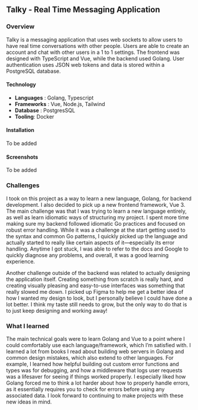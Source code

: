 ## Talky - Real Time Messaging Application

### Overview

Talky is a messaging application that uses web sockets to allow users to have real time conversations with other people. Users are able to create an account and chat with other users in a 1 to 1 settings. The frontend was designed with TypeScript and Vue, while the backend used Golang. User authentication uses JSON web tokens and data is stored within a PostgreSQL database.

#### Technology

<ul>
  <li> <strong>Languages</strong> : Golang, Typescript</li>
  <li> <strong>Frameworks</strong> : Vue, Node.js, Tailwind</li>
  <li> <strong>Database</strong> : PostgresSQL</li>
  <li><strong>Tooling</strong>: Docker</li>
</ul>

#### Installation

To be added

#### Screenshots

To be added

### Challenges
I took on this project as a way to learn a new language, Golang, for backend development. I also decided to pick up a new frontend framework, Vue 3. The main challenge was that I was trying to learn a new language entirely, as well as learn idiomatic ways of structuring my project. I spent more time making sure my backend followed idiomatic Go practices and focused on robust error handling. While it was a challenge at the start getting used to the syntax and common Go patterns, I quickly picked up the language and actually started to really like certain aspects of it—especially its error handling. Anytime I got stuck, I was able to refer to the docs and Google to quickly diagnose any problems, and overall, it was a good learning experience.

Another challenge outside of the backend was related to actually designing the application itself. Creating something from scratch is really hard, and creating visually pleasing and easy-to-use interfaces was something that really slowed me down. I picked up Figma to help me get a better idea of how I wanted my design to look, but I personally believe I could have done a lot better. I think my taste still needs to grow, but the only way to do that is to just keep designing and working away!

### What I learned
The main technical goals were to learn Golang and Vue to a point where I could comfortably use each language/framework, which I’m satisfied with. I learned a lot from books I read about building web servers in Golang and common design mistakes, which also extend to other languages. For example, I learned how helpful building out custom error functions and types was for debugging, and how a middleware that logs user requests was a lifesaver for seeing if things worked properly. I especially liked how Golang forced me to think a lot harder about how to properly handle errors, as it essentially requires you to check for errors before using any associated data. I look forward to continuing to make projects with these new ideas in mind.

